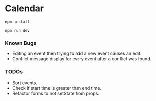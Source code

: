 # Calendar

```
npm install
```

```
npm run dev
```

### Known Bugs
* Editing an event then trying to add a new event causes an edit.
* Conflict message display for every event after a conflict was found.

### TODOs
* Sort events.
* Check if start time is greater than end time.
* Refactor forms to not setState from props.